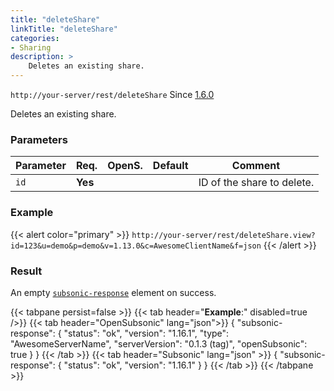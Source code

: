 ```yaml
---
title: "deleteShare"
linkTitle: "deleteShare"
categories:
- Sharing
description: >
    Deletes an existing share.
---
```


`http://your-server/rest/deleteShare` Since [1.6.0](../../subsonic-versions)

Deletes an existing share.

### Parameters

| Parameter | Req. | OpenS. | Default | Comment |
| --- | --- | --- | --- | --- |
| `id` | **Yes** |  |    | ID of the share to delete. |

### Example

{{< alert color="primary" >}} `http://your-server/rest/deleteShare.view?id=123&u=demo&p=demo&v=1.13.0&c=AwesomeClientName&f=json` {{< /alert >}}

### Result

An empty [`subsonic-response`](../../responses/subsonic-response) element on success.

{{< tabpane persist=false >}}
{{< tab header="**Example**:" disabled=true />}}
{{< tab header="OpenSubsonic" lang="json">}}
{
  "subsonic-response": {
    "status": "ok",
    "version": "1.16.1",
    "type": "AwesomeServerName",
    "serverVersion": "0.1.3 (tag)",
    "openSubsonic": true
  }
}
{{< /tab >}}
{{< tab header="Subsonic" lang="json" >}}
{
  "subsonic-response": {
    "status": "ok",
    "version": "1.16.1"
  }
}
{{< /tab >}}
{{< /tabpane >}}

